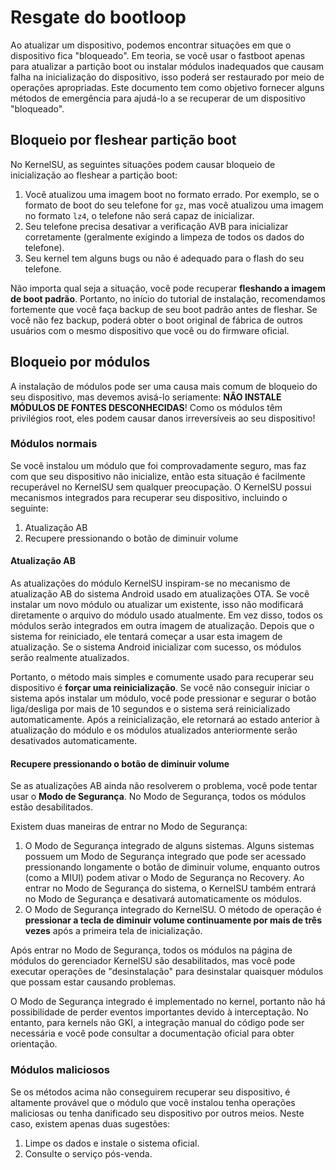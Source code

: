 # Resgate do bootloop

Ao atualizar um dispositivo, podemos encontrar situações em que o dispositivo fica "bloqueado". Em teoria, se você usar o fastboot apenas para atualizar a partição boot ou instalar módulos inadequados que causam falha na inicialização do dispositivo, isso poderá ser restaurado por meio de operações apropriadas. Este documento tem como objetivo fornecer alguns métodos de emergência para ajudá-lo a se recuperar de um dispositivo "bloqueado".

## Bloqueio por fleshear partição boot

No KernelSU, as seguintes situações podem causar bloqueio de inicialização ao fleshear a partição boot:

1. Você atualizou uma imagem boot no formato errado. Por exemplo, se o formato de boot do seu telefone for `gz`, mas você atualizou uma imagem no formato `lz4`, o telefone não será capaz de inicializar.
2. Seu telefone precisa desativar a verificação AVB para inicializar corretamente (geralmente exigindo a limpeza de todos os dados do telefone).
3. Seu kernel tem alguns bugs ou não é adequado para o flash do seu telefone.

Não importa qual seja a situação, você pode recuperar **fleshando a imagem de boot padrão**. Portanto, no início do tutorial de instalação, recomendamos fortemente que você faça backup de seu boot padrão antes de fleshar. Se você não fez backup, poderá obter o boot original de fábrica de outros usuários com o mesmo dispositivo que você ou do firmware oficial.

## Bloqueio por módulos

A instalação de módulos pode ser uma causa mais comum de bloqueio do seu dispositivo, mas devemos avisá-lo seriamente: **NÃO INSTALE MÓDULOS DE FONTES DESCONHECIDAS**! Como os módulos têm privilégios root, eles podem causar danos irreversíveis ao seu dispositivo!

### Módulos normais

Se você instalou um módulo que foi comprovadamente seguro, mas faz com que seu dispositivo não inicialize, então esta situação é facilmente recuperável no KernelSU sem qualquer preocupação. O KernelSU possui mecanismos integrados para recuperar seu dispositivo, incluindo o seguinte:

1. Atualização AB
2. Recupere pressionando o botão de diminuir volume

#### Atualização AB

As atualizações do módulo KernelSU inspiram-se no mecanismo de atualização AB do sistema Android usado em atualizações OTA. Se você instalar um novo módulo ou atualizar um existente, isso não modificará diretamente o arquivo do módulo usado atualmente. Em vez disso, todos os módulos serão integrados em outra imagem de atualização. Depois que o sistema for reiniciado, ele tentará começar a usar esta imagem de atualização. Se o sistema Android inicializar com sucesso, os módulos serão realmente atualizados.

Portanto, o método mais simples e comumente usado para recuperar seu dispositivo é **forçar uma reinicialização**. Se você não conseguir iniciar o sistema após instalar um módulo, você pode pressionar e segurar o botão liga/desliga por mais de 10 segundos e o sistema será reinicializado automaticamente. Após a reinicialização, ele retornará ao estado anterior à atualização do módulo e os módulos atualizados anteriormente serão desativados automaticamente.

#### Recupere pressionando o botão de diminuir volume

Se as atualizações AB ainda não resolverem o problema, você pode tentar usar o **Modo de Segurança**. No Modo de Segurança, todos os módulos estão desabilitados.

Existem duas maneiras de entrar no Modo de Segurança:

1. O Modo de Segurança integrado de alguns sistemas. Alguns sistemas possuem um Modo de Segurança integrado que pode ser acessado pressionando longamente o botão de diminuir volume, enquanto outros (como a MIUI) podem ativar o Modo de Segurança no Recovery. Ao entrar no Modo de Segurança do sistema, o KernelSU também entrará no Modo de Segurança e desativará automaticamente os módulos.
2. O Modo de Segurança integrado do KernelSU. O método de operação é **pressionar a tecla de diminuir volume continuamente por mais de três vezes** após a primeira tela de inicialização.

Após entrar no Modo de Segurança, todos os módulos na página de módulos do gerenciador KernelSU são desabilitados, mas você pode executar operações de "desinstalação" para desinstalar quaisquer módulos que possam estar causando problemas.

O Modo de Segurança integrado é implementado no kernel, portanto não há possibilidade de perder eventos importantes devido à interceptação. No entanto, para kernels não GKI, a integração manual do código pode ser necessária e você pode consultar a documentação oficial para obter orientação.

### Módulos maliciosos

Se os métodos acima não conseguirem recuperar seu dispositivo, é altamente provável que o módulo que você instalou tenha operações maliciosas ou tenha danificado seu dispositivo por outros meios. Neste caso, existem apenas duas sugestões:

1. Limpe os dados e instale o sistema oficial.
2. Consulte o serviço pós-venda.
